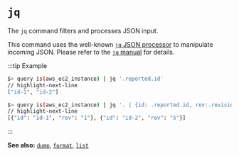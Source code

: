# `jq`

The `jq` command filters and processes JSON input.

This command uses the well-known [`jq` JSON processor](https://stedolan.github.io/jq) to manipulate incoming JSON. Please refer to the [`jq` manual](https://stedolan.github.io/jq/manual) for details.

:::tip Example

```bash title="Query all AWS EC2 instances and select the reported.id"
$> query is(aws_ec2_instance) | jq '.reported.id'
// highlight-next-line
["id-1", "id-2"]
```

```bash title="Query all AWS EC2 instances and select the reported.id as id and the revision as rev"
$> query is(aws_ec2_instance) | jq '. | {id: .reported.id, rev:.revision}'
// highlight-next-line
[{"id": "id-1", "rev": "1"}, {"id": "id-2", "rev": "5"}]
```

:::

**See also:** [`dump`](./dump.md), [`format`](./format.md), [`list`](./list.md)
